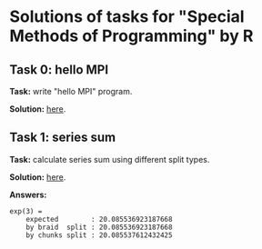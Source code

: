 # Solutions of tasks for "Special Methods of Programming" by R


## Task 0: hello MPI
**Task:** write "hello MPI" program.

**Solution:** [here](./task0_hello_mpi/src/main.rs).


## Task 1: series sum
**Task:** calculate series sum using different split types.

**Solution:** [here](./task1_calc_series/src/main.rs).

**Answers:**
```
exp(3) =
    expected        : 20.085536923187668
    by braid  split : 20.085536923187668
    by chunks split : 20.085537612432425
```

